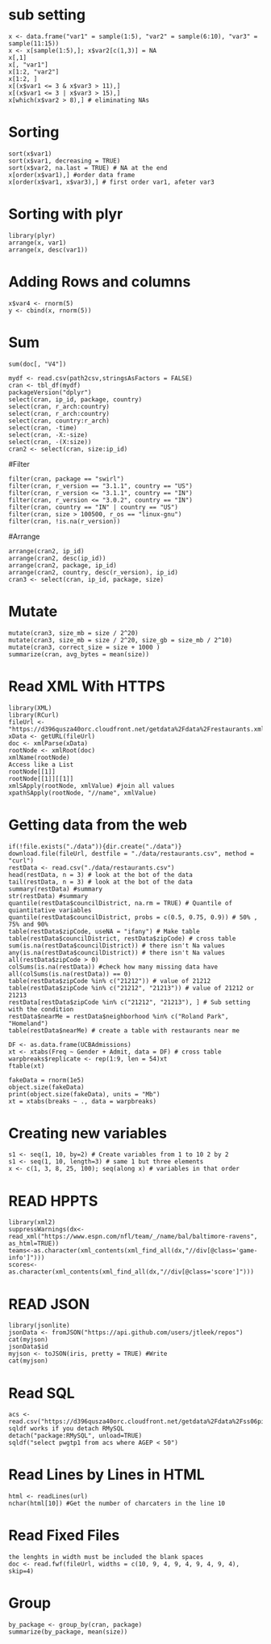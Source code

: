 # sub setting #
    x <- data.frame("var1" = sample(1:5), "var2" = sample(6:10), "var3" = sample(11:15))
    x <- x[sample(1:5),]; x$var2[c(1,3)] = NA
    x[,1]
    x[, "var1"]
    x[1:2, "var2"]
    x[1:2, ]
    x[(x$var1 <= 3 & x$var3 > 11),]
    x[(x$var1 <= 3 | x$var3 > 15),]
    x[which(x$var2 > 8),] # eliminating NAs

# Sorting #
    sort(x$var1)
    sort(x$var1, decreasing = TRUE)
    sort(x$var2, na.last = TRUE) # NA at the end
    x[order(x$var1),] #order data frame
    x[order(x$var1, x$var3),] # first order var1, afeter var3

# Sorting with plyr
    library(plyr)
    arrange(x, var1)
    arrange(x, desc(var1))

# Adding Rows and columns
    x$var4 <- rnorm(5)
    y <- cbind(x, rnorm(5))

# Sum #
    sum(doc[, "V4"])

    mydf <- read.csv(path2csv,stringsAsFactors = FALSE)
    cran <- tbl_df(mydf)
    packageVersion("dplyr")
    select(cran, ip_id, package, country)
    select(cran, r_arch:country)
    select(cran, r_arch:country)
    select(cran, country:r_arch)
    select(cran, -time)
    select(cran, -X:-size)
    select(cran, -(X:size))
    cran2 <- select(cran, size:ip_id)

#Filter

    filter(cran, package == "swirl")
    filter(cran, r_version == "3.1.1", country == "US")
    filter(cran, r_version <= "3.1.1", country == "IN")
    filter(cran, r_version <= "3.0.2", country == "IN")
    filter(cran, country == "IN" | country == "US")
    filter(cran, size > 100500, r_os == "linux-gnu")
    filter(cran, !is.na(r_version))

#Arrange

    arrange(cran2, ip_id)
    arrange(cran2, desc(ip_id))
    arrange(cran2, package, ip_id)
    arrange(cran2, country, desc(r_version), ip_id)
    cran3 <- select(cran, ip_id, package, size)

# Mutate #
    mutate(cran3, size_mb = size / 2^20)
    mutate(cran3, size_mb = size / 2^20, size_gb = size_mb / 2^10)
    mutate(cran3, correct_size = size + 1000 )
    summarize(cran, avg_bytes = mean(size))

# Read XML With HTTPS #
    library(XML)
    library(RCurl)
    fileUrl <- "https://d396qusza40orc.cloudfront.net/getdata%2Fdata%2Frestaurants.xml"
    xData <- getURL(fileUrl)
    doc <- xmlParse(xData)
    rootNode <- xmlRoot(doc)
    xmlName(rootNode)
    Access like a List
    rootNode[[1]]
    rootNode[[1]][[1]]
    xmlSApply(rootNode, xmlValue) #join all values
    xpathSApply(rootNode, "//name", xmlValue)

# Getting data from the web
    if(!file.exists("./data")){dir.create("./data")}
    download.file(fileUrl, destfile = "./data/restaurants.csv", method = "curl")
    restData <- read.csv("./data/restaurants.csv")
    head(restData, n = 3) # look at the bot of the data 
    tail(restData, n = 3) # look at the bot of the data
    summary(restData) #summary 
    str(restData) #summary
    quantile(restData$councilDistrict, na.rm = TRUE) # Quantile of quiantitative variables
    quantile(restData$councilDistrict, probs = c(0.5, 0.75, 0.9)) # 50% , 75% and 90%
    table(restData$zipCode, useNA = "ifany") # Make table
    table(restData$councilDistrict, restData$zipCode) # cross table
    sum(is.na(restData$councilDistrict)) # there isn't Na values
    any(is.na(restData$councilDistrict)) # there isn't Na values
    all(restData$zipCode > 0) 
    colSums(is.na(restData)) #check how many missing data have
    all(colSums(is.na(restData)) == 0)
    table(restData$zipCode %in% c("21212")) # value of 21212
    table(restData$zipCode %in% c("21212", "21213")) # value of 21212 or 21213
    restData[restData$zipCode %in% c("21212", "21213"), ] # Sub setting with the condition
    restData$nearMe = restData$neighborhood %in% c("Roland Park", "Homeland") 
    table(restData$nearMe) # create a table with restaurants near me

    DF <- as.data.frame(UCBAdmissions)
    xt <- xtabs(Freq ~ Gender + Admit, data = DF) # cross table
    warpbreaks$replicate <- rep(1:9, len = 54)xt
    ftable(xt)

    fakeData = rnorm(1e5)
    object.size(fakeData)
    print(object.size(fakeData), units = "Mb")
    xt = xtabs(breaks ~ ., data = warpbreaks)

# Creating new variables
    s1 <- seq(1, 10, by=2) # Create variables from 1 to 10 2 by 2
    s1 <- seq(1, 10, length=3) # same 1 but three elements
    x <- c(1, 3, 8, 25, 100); seq(along x) # variables in that order

# READ HPPTS
    library(xml2)
    suppressWarnings(dx<-read_xml("https://www.espn.com/nfl/team/_/name/bal/baltimore-ravens", as_html=TRUE))
    teams<-as.character(xml_contents(xml_find_all(dx,"//div[@class='game-info']")))
    scores<-as.character(xml_contents(xml_find_all(dx,"//div[@class='score']")))

# READ JSON
    library(jsonlite)
    jsonData <- fromJSON("https://api.github.com/users/jtleek/repos")
    cat(myjson)
    jsonData$id
    myjson <- toJSON(iris, pretty = TRUE) #Write
    cat(myjson)

# Read SQL 
    acs <- read.csv("https://d396qusza40orc.cloudfront.net/getdata%2Fdata%2Fss06pid.csv")
    sqldf works if you detach RMySQL
    detach("package:RMySQL", unload=TRUE)
    sqldf("select pwgtp1 from acs where AGEP < 50")

# Read Lines by Lines in HTML 
    html <- readLines(url)
    nchar(html[10]) #Get the number of charcaters in the line 10

# Read Fixed Files 
    the lenghts in width must be included the blank spaces
    doc <- read.fwf(fileUrl, widths = c(10, 9, 4, 9, 4, 9, 4, 9, 4), skip=4)

# Group
    by_package <- group_by(cran, package)
    summarize(by_package, mean(size))

